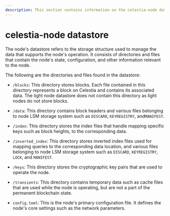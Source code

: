 ```yaml
---
description: This section contains information on the celestia-node datastore and its contents.
---
```


# celestia-node datastore

The node's datastore refers to the storage structure
used to manage the data that supports the node's operation.
It consists of directories and files that contain the node's state,
configuration, and other information relevant to the node.

The following are the directories and files found in the datastore:

- `/blocks`: This directory stores blocks. Each file contained in this directory
represents a block on Celestia and contains its associated data. The light node datastore does not contain this directory as light nodes do not store blocks.

- `/data`: This directory contains block headers and various files belonging to node LSM storage system such as `DISCARD`, `KEYREGISTRY`, and`MANIFEST`.

- `/index`: This directory stores the index files that handle mapping specific keys such as block heights, to the corresponding data.

- `/inverted_index`: This directory stores inverted index files used for mapping queries to the corresponding data location, and various files belonging to node LSM storage system such as `DISCARD`, `KEYREGISTRY`, `LOCK`, and `MANIFEST`.
  
- `/keys`: This directory stores the cryptographic key pairs that are used to operate the node.

- `/transients`: This directory contains temporary data such as cache files
that are used while the node is operating, but are not a part of the permanent blockchain state.

- `config.toml`: This is the node's primary configuration file. It defines the node's core settings such as the network parameters.